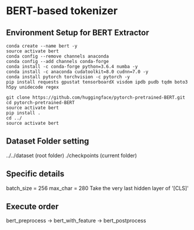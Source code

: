 # BERT-based tokenizer

## Environment Setup for BERT Extractor
```
conda create --name bert -y
source activate bert
conda config --remove channels anaconda
conda config --add channels conda-forge
conda install -c conda-forge python=3.6.4 numba -y
conda install -c anaconda cudatoolkit=8.0 cudnn=7.0 -y
conda install pytorch torchvision -c pytorch -y
pip install requests gpustat tensorboardX visdom ipdb pudb tqdm boto3 h5py unidecode regex

git clone https://github.com/huggingface/pytorch-pretrained-BERT.git
cd pytorch-pretrained-BERT
source activate bert
pip install .
cd ../
source activate bert
```

## Dataset Folder setting
../../dataset (root folder)
./checkpoints (current folder)


## Specific details
batch_size = 256
max_char = 280
Take the very last hidden layer of '[CLS]'


## Execute order
bert_preprocess -> bert_with_feature -> bert_postprocess

